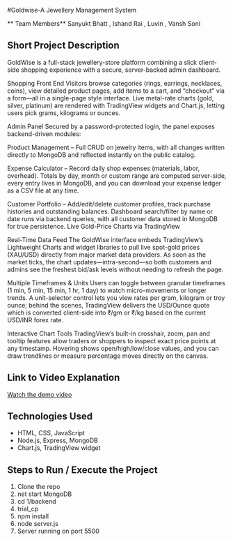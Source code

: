 #Goldwise-A Jewellery Management System

** Team Members**
Sanyukt Bhatt ,
Ishand Rai ,
Luvin ,
Vansh Soni


## Short Project Description

GoldWise is a full-stack jewellery-store platform combining a slick client-side shopping experience with a secure, server-backed admin dashboard.

Shopping Front End
Visitors browse categories (rings, earrings, necklaces, coins), view detailed product pages, add items to a cart, and “checkout” via a form—all in a single-page style interface. Live metal-rate charts (gold, silver, platinum) are rendered with TradingView widgets and Chart.js, letting users pick grams, kilograms or ounces.

Admin Panel 
Secured by a password-protected login, the panel exposes backend-driven modules:

Product Management
– Full CRUD on jewelry items, with all changes written directly to MongoDB and reflected instantly on the public catalog.

Expense Calculator
– Record daily shop expenses (materials, labor, overhead). Totals by day, month or custom range are computed server-side, every entry lives in MongoDB, and you can download your expense ledger as a CSV file at any time.

Customer Portfolio
– Add/edit/delete customer profiles, track purchase histories and outstanding balances. Dashboard search/filter by name or date runs via backend queries, with all customer data stored in MongoDB for true persistence.
Live Gold-Price Charts via TradingView

Real-Time Data Feed
The GoldWise interface embeds TradingView’s Lightweight Charts and widget libraries to pull live spot-gold prices (XAU/USD) directly from major market data providers. As soon as the market ticks, the chart updates—intra-second—so both customers and admins see the freshest bid/ask levels without needing to refresh the page.

Multiple Timeframes & Units
Users can toggle between granular timeframes (1 min, 5 min, 15 min, 1 hr, 1 day) to watch micro-movements or longer trends. A unit-selector control lets you view rates per gram, kilogram or troy ounce; behind the scenes, TradingView delivers the USD/Ounce quote which is converted client-side into ₹/gm or ₹/kg based on the current USD/INR forex rate.

Interactive Chart Tools
TradingView’s built-in crosshair, zoom, pan and tooltip features allow traders or shoppers to inspect exact price points at any timestamp. Hovering shows open/high/low/close values, and you can draw trendlines or measure percentage moves directly on the canvas.

## Link to Video Explanation
[Watch the demo video](https://drive.google.com/file/d/10It3YTJr-RN357V0H_-dza2hFsIi3Yse/view?usp=drivesdk)

## Technologies Used
- HTML, CSS, JavaScript  
- Node.js, Express, MongoDB  
- Chart.js, TradingView widget  

## Steps to Run / Execute the Project
1. Clone the repo  
2. net start MongoDB
3. cd 1/backend
4. trial_cp
5. npm install
6. node server.js
7. Server running on port 5500






